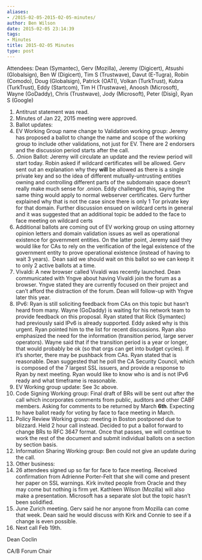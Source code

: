 ```yaml
---
aliases:
- /2015-02-05-2015-02-05-minutes/
author: Ben Wilson
date: 2015-02-05 23:14:39
tags:
- Minutes
title: 2015-02-05 Minutes
type: post
---
```


Attendees: Dean (Symantec), Gerv (Mozilla), Jeremy (Digicert), Atsushi (Globalsign), Ben W (Digicert), Tim S (Trustwave), Davut (E-Tugra), Robin (Comodo), Doug (Globalsign), Patrick (OATI), Volkan (TurkTrust), Kubra (TurkTrust), Eddy (Startcom), Tim H (Trustwave), Anoosh (Microsoft), Wayne (GoDaddy), Chris (Trustwave), Jody (Microsoft), Peter (Disig), Ryan S (Google)

1. Antitrust statement was read.
1. Minutes of Jan 22, 2015 meeting were approved.
1. Ballot updates:
1. EV Working Group name change to Validation working group: Jeremy has proposed a ballot to change the name and scope of the working group to include other validations, not just for EV. There are 2 endorsers and the discussion period starts after the call.
1. .Onion Ballot: Jeremy will circulate an update and the review period will start today. Robin asked if wildcard certificates will be allowed. Gerv sent out an explanation why they **will** be allowed as there is a single private key and so the idea of different mutually-untrusting entities owning and controlling different parts of the subdomain space doesn’t really make much sense for .onion. Eddy challenged this, saying the same thing would apply to normal webserver certificates. Gerv further explained why that is not the case since there is only 1 Tor private key for that domain. Further discussion ensued on wildcard certs in general and it was suggested that an additional topic be added to the face to face meeting on wildcard certs
1. Additional ballots are coming out of EV working group on using attorney opinion letters and domain validation issues as well as operational existence for government entities. On the latter point, Jeremy said they would like for CAs to rely on the verification of the legal existence of the government entity to prove operational existence (instead of having to wait 3 years).  Dean said we should wait on this ballot so we can keep it to only 2 active ballots at a time.
1. Vivaldi: A new browser called Vivaldi was recently launched. Dean communicated with Yngve about having Vivaldi join the forum as a browser. Yngve stated they are currently focused on their project and can’t afford the distraction of the forum. Dean will follow-up with Yngve later this year.
1. IPv6: Ryan is still soliciting feedback from CAs on this topic but hasn’t heard from many. Wayne (GoDaddy) is waiting for his network team to provide feedback on this proposal. Ryan stated that Rick (Symantec) had previously said IPv6 is already supported. Eddy asked why is this urgent. Ryan pointed him to the list for recent discussions. Ryan also emphasized the need for the information (transition period, large server operators). Wayne said that if the transition period is a year or longer, that would probably be ok (so that orgs can get into budget cycles). If it’s shorter, there may be pushback from CAs. Ryan stated that is reasonable. Dean suggested that he poll the CA Security Council, which is composed of the 7 largest SSL issuers, and provide a response to Ryan by next meeting. Ryan would like to know who is and is not IPv6 ready and what timeframe is reasonable.
1. EV Working group update: See 3c above.
1. Code Signing Working group: Final draft of BRs will be sent out after the call which incorporates comments from public, auditors and other CABF members. Asking for comments to be returned by March **6th**. Expecting to have ballot ready for voting by face to face meeting in March.
1. Policy Review Working group: meeting in Boston postponed due to blizzard. Held 2 hour call instead. Decided to put a ballot forward to change BRs to RFC 3647 format. Once that passes, we will continue to work the rest of the document and submit individual ballots on a section by section basis.
1. Information Sharing Working group: Ben could not give an update during the call.
1. Other business:
1. 26 attendees signed up so far for face to face meeting. Received confirmation from Adrienne Porter-Felt that she will come and present her paper on SSL warnings. Kirk invited people from Oracle and they may come but nothing is firm yet. Kathleen Wilson (Mozilla) will also make a presentation. Microsoft has a separate slot but the topic hasn’t been solidified.
1. June Zurich meeting. Gerv said he nor anyone from Mozilla can come that week. Dean said he would discuss with Kirk and Connie to see if a change is even possible.
1. Next call Feb 19th.

Dean Coclin

CA/B Forum Chair